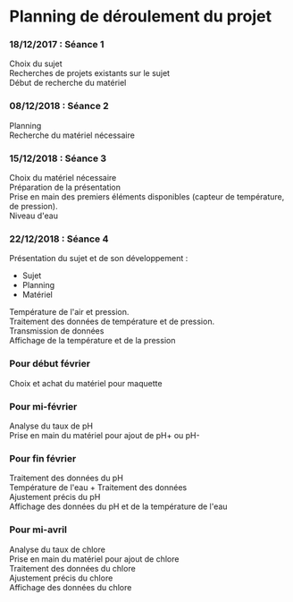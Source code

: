 # Planning de déroulement du projet

### 18/12/2017 : Séance 1 
Choix du sujet    
Recherches de projets existants sur le sujet    
Début de recherche du matériel

### 08/12/2018 : Séance 2
Planning    
Recherche du matériel nécessaire  

### 15/12/2018 : Séance 3
Choix du matériel nécessaire    
Préparation de la présentation  
Prise en main des premiers éléments disponibles (capteur de température, de pression).     
Niveau d'eau

### 22/12/2018 : Séance 4
Présentation du sujet et de son développement :     
- Sujet
- Planning 
- Matériel   

Température de l'air et pression.    
Traitement des données de température et de pression.     
Transmission de données     
Affichage de la température et de la pression     

### Pour début février 
Choix et achat du matériel pour maquette

### Pour mi-février
Analyse du taux de pH       
Prise en main du matériel pour ajout de pH+ ou pH-    


### Pour fin février 
Traitement des données du pH      
Température de l'eau + Traitement des données     
Ajustement précis du pH           
Affichage des données du pH et de la température de l'eau


### Pour mi-avril
Analyse du taux de chlore  
Prise en main du matériel pour ajout de chlore   
Traitement des données du chlore  
Ajustement précis du chlore    
Affichage des données du chlore



